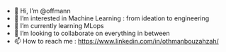 - 👋 Hi, I’m @offmann
- 👀 I’m interested in Machine Learning : from ideation to engineering
- 🌱 I’m currently learning MLops 
- 💞️ I’m looking to collaborate on everything in between
- 📫 How to reach me : https://www.linkedin.com/in/othmanbouzahzah/

<!---
offmann/offmann is a ✨ special ✨ repository because its `README.md` (this file) appears on your GitHub profile.
You can click the Preview link to take a look at your changes.
--->
